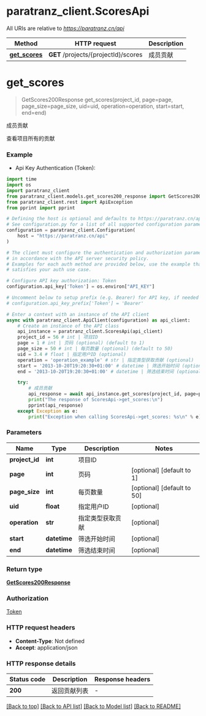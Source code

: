 # paratranz_client.ScoresApi

All URIs are relative to *https://paratranz.cn/api*

Method | HTTP request | Description
------------- | ------------- | -------------
[**get_scores**](ScoresApi.md#get_scores) | **GET** /projects/{projectId}/scores | 成员贡献


# **get_scores**
> GetScores200Response get_scores(project_id, page=page, page_size=page_size, uid=uid, operation=operation, start=start, end=end)

成员贡献

查看项目所有的贡献

### Example

* Api Key Authentication (Token):

```python
import time
import os
import paratranz_client
from paratranz_client.models.get_scores200_response import GetScores200Response
from paratranz_client.rest import ApiException
from pprint import pprint

# Defining the host is optional and defaults to https://paratranz.cn/api
# See configuration.py for a list of all supported configuration parameters.
configuration = paratranz_client.Configuration(
    host = "https://paratranz.cn/api"
)

# The client must configure the authentication and authorization parameters
# in accordance with the API server security policy.
# Examples for each auth method are provided below, use the example that
# satisfies your auth use case.

# Configure API key authorization: Token
configuration.api_key['Token'] = os.environ["API_KEY"]

# Uncomment below to setup prefix (e.g. Bearer) for API key, if needed
# configuration.api_key_prefix['Token'] = 'Bearer'

# Enter a context with an instance of the API client
async with paratranz_client.ApiClient(configuration) as api_client:
    # Create an instance of the API class
    api_instance = paratranz_client.ScoresApi(api_client)
    project_id = 56 # int | 项目ID
    page = 1 # int | 页码 (optional) (default to 1)
    page_size = 50 # int | 每页数量 (optional) (default to 50)
    uid = 3.4 # float | 指定用户ID (optional)
    operation = 'operation_example' # str | 指定类型获取贡献 (optional)
    start = '2013-10-20T19:20:30+01:00' # datetime | 筛选开始时间 (optional)
    end = '2013-10-20T19:20:30+01:00' # datetime | 筛选结束时间 (optional)

    try:
        # 成员贡献
        api_response = await api_instance.get_scores(project_id, page=page, page_size=page_size, uid=uid, operation=operation, start=start, end=end)
        print("The response of ScoresApi->get_scores:\n")
        pprint(api_response)
    except Exception as e:
        print("Exception when calling ScoresApi->get_scores: %s\n" % e)
```



### Parameters


Name | Type | Description  | Notes
------------- | ------------- | ------------- | -------------
 **project_id** | **int**| 项目ID | 
 **page** | **int**| 页码 | [optional] [default to 1]
 **page_size** | **int**| 每页数量 | [optional] [default to 50]
 **uid** | **float**| 指定用户ID | [optional] 
 **operation** | **str**| 指定类型获取贡献 | [optional] 
 **start** | **datetime**| 筛选开始时间 | [optional] 
 **end** | **datetime**| 筛选结束时间 | [optional] 

### Return type

[**GetScores200Response**](GetScores200Response.md)

### Authorization

[Token](../README.md#Token)

### HTTP request headers

 - **Content-Type**: Not defined
 - **Accept**: application/json

### HTTP response details

| Status code | Description | Response headers |
|-------------|-------------|------------------|
**200** | 返回贡献列表 |  -  |

[[Back to top]](#) [[Back to API list]](../README.md#documentation-for-api-endpoints) [[Back to Model list]](../README.md#documentation-for-models) [[Back to README]](../README.md)

